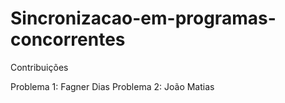 # Sincronizacao-em-programas-concorrentes

Contribuições

Problema 1: Fagner Dias
Problema 2: João Matias
